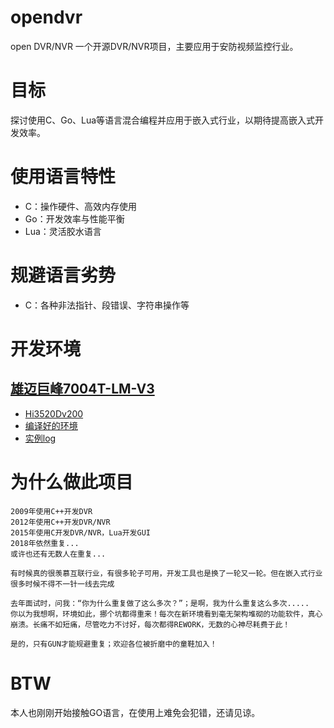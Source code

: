 # opendvr
open DVR/NVR
一个开源DVR/NVR项目，主要应用于安防视频监控行业。

# 目标
探讨使用C、Go、Lua等语言混合编程并应用于嵌入式行业，以期待提高嵌入式开发效率。

# 使用语言特性
* C：操作硬件、高效内存使用
* Go：开发效率与性能平衡
* Lua：灵活胶水语言

# 规避语言劣势
* C：各种非法指针、段错误、字符串操作等

# 开发环境

## [雄迈巨峰7004T-LM-V3](https://github.com/lishaoliang/opendvr/blob/master/docs/cn/xm/7004T-LM-V3.md)
* [Hi3520Dv200](https://github.com/lishaoliang/opendvr/blob/master/docs/cn/xm/Hi3520Dv200.md)
* [编译好的环境](https://github.com/lishaoliang/opendvr/blob/master/docs/cn/xm/bin)
* [实例log](https://github.com/lishaoliang/opendvr/blob/master/docs/cn/xm/bin/serial.log)


# 为什么做此项目
```
2009年使用C++开发DVR
2012年使用C++开发DVR/NVR
2015年使用C开发DVR/NVR，Lua开发GUI
2018年依然重复...
或许也还有无数人在重复...

有时候真的很羡慕互联行业，有很多轮子可用，开发工具也是换了一轮又一轮。但在嵌入式行业很多时候不得不一针一线去完成

去年面试时，问我：“你为什么重复做了这么多次？”；是啊，我为什么重复这么多次.....
你以为我想啊，环境如此，挪个坑都得重来！每次在新环境看到毫无架构堆砌的功能软件，真心崩溃。长痛不如短痛，尽管吃力不讨好，每次都得REWORK，无数的心神尽耗费于此！

是的，只有GUN才能规避重复；欢迎各位被折磨中的童鞋加入！
```

# BTW
本人也刚刚开始接触GO语言，在使用上难免会犯错，还请见谅。
